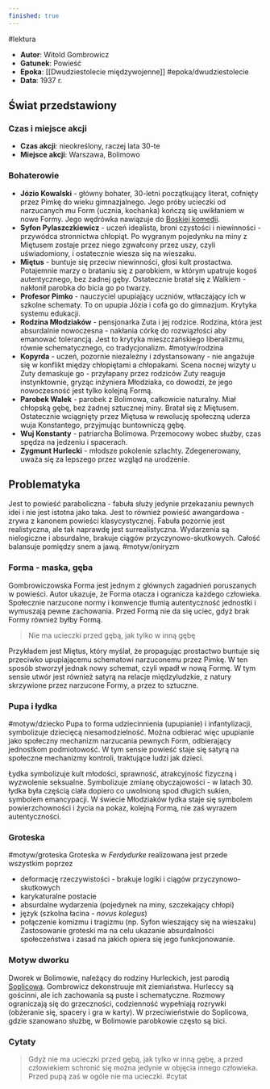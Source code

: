 ```yaml
---
finished: true
---
```

#lektura 
- **Autor**: Witold Gombrowicz
- **Gatunek**: Powieść
- **Epoka**: [[Dwudziestolecie międzywojenne]] #epoka/dwudziestolecie 
- **Data**: 1937 r.

## Świat przedstawiony
### Czas i miejsce akcji
- **Czas akcji**: nieokreślony, raczej lata 30-te
- **Miejsce akcji**: Warszawa, Bolimowo
### Bohaterowie
- **Józio Kowalski** - główny bohater, 30-letni początkujący literat, cofnięty przez Pimkę do wieku gimnazjalnego. Jego próby ucieczki od narzucanych mu Form (ucznia, kochanka) kończą się uwikłaniem w nowe Formy. Jego wędrówka nawiązuje do [Boskiej komedii](../02%20Średniowiecze/Boska%20komedia).
- **Syfon Pylaszczkiewicz** - uczeń idealista, broni czystości i niewinności - przywódca stronnictwa chłopiąt. Po wygranym pojedynku na miny z Miętusem zostaje przez niego zgwałcony przez uszy, czyli uświadomiony, i ostatecznie wiesza się na wieszaku.
- **Miętus** - buntuje się przeciw niewinności, głosi kult prostactwa. Potajemnie marzy o brataniu się z parobkiem, w którym upatruje kogoś autentycznego, bez żadnej gęby. Ostatecznie bratał się z Walkiem - nakłonił parobka do bicia go po twarzy.
- **Profesor Pimko** - nauczyciel upupiający uczniów, wtłaczający ich w szkolne schematy. To on upupia Józia i cofa go do gimnazjum. Krytyka systemu edukacji.
- **Rodzina Młodziaków** - pensjonarka Zuta i jej rodzice. Rodzina, która jest absurdalnie nowoczesna - nakłania córkę do rozwiązłości aby emanować tolerancją. Jest to krytyka mieszczańskiego liberalizmu, równie schematycznego, co tradycjonalizm. #motyw/rodzina
- **Kopyrda** - uczeń, pozornie niezależny i zdystansowany - nie angażuje się w konflikt między chłopiętami a chłopakami. Scena nocnej wizyty u Zuty demaskuje go - przyłapany przez rodziców Zuty reaguje instynktownie, gryząc inżyniera Młodziaka, co dowodzi, że jego nowoczesność jest tylko kolejną Formą.
- **Parobek Walek** - parobek z Bolimowa, całkowicie naturalny. Miał chłopską gębę, bez żadnej sztucznej miny. Bratał się z Miętusem. Ostatecznie wciągnięty przez Miętusa w rewolucję społeczną uderza wuja Konstantego, przyjmując buntowniczą gębę.
- **Wuj Konstanty** - patriarcha Bolimowa. Przemocowy wobec służby, czas spędza na jedzeniu i spacerach.
- **Zygmunt Hurlecki** - młodsze pokolenie szlachty. Zdegenerowany, uważa się za lepszego przez wzgląd na urodzenie. 

## Problematyka
Jest to powieść paraboliczna - fabuła służy jedynie przekazaniu pewnych idei i nie jest istotna jako taka. 
Jest to również powieść awangardowa - zrywa z kanonem powieści klasycystycznej. Fabuła pozornie jest realistyczna, ale tak naprawdę jest surrealistyczna. Wydarzenia są nielogiczne i absurdalne, brakuje ciągów przyczynowo-skutkowych. Całość balansuje pomiędzy snem a jawą. #motyw/oniryzm 
### Forma - maska, gęba
Gombrowiczowska Forma jest jednym z głównych zagadnień poruszanych w powieści. Autor ukazuje, że Forma otacza i ogranicza każdego człowieka. Społecznie narzucone normy i konwencje tłumią autentyczność jednostki i wymuszają pewne zachowania. Przed Formą nie da się uciec, gdyż brak Formy również byłby Formą. 
> Nie ma ucieczki przed gębą, jak tylko w inną gębę

Przykładem jest Miętus, który myślał, że propagując prostactwo buntuje się przeciwko upupiającemu schematowi narzuconemu przez Pimkę. W ten sposób stworzył jednak nowy schemat, czyli wpadł w nową Formę.
W tym sensie utwór jest również satyrą na relacje międzyludzkie, z natury skrzywione przez narzucone Formy, a przez to sztuczne.
### Pupa i łydka
#motyw/dziecko 
Pupa to forma udziecinnienia (upupianie) i infantylizacji, symbolizuje dziecięcą niesamodzielność. Można odbierać więc upupianie jako społeczny mechanizm narzucania pewnych Form, odbierający jednostkom podmiotowość. W tym sensie powieść staje się satyrą na społeczne mechanizmy kontroli, traktujące ludzi jak dzieci.

Łydka symbolizuje kult młodości, sprawność, atrakcyjność fizyczną i wyzwolenie seksualne. Symbolizuje zmianę obyczajowości - w latach 30. łydka była częścią ciała dopiero co uwolnioną spod długich sukien, symbolem emancypacji.
W świecie Młodziaków łydka staje się symbolem powierzchowności i życia na pokaz, kolejną Formą, nie zaś wyrazem autentyczności. 
### Groteska
#motyw/groteska 
Groteska w *Ferdydurke* realizowana jest przede wszystkim poprzez 
- deformację rzeczywistości - brakuje logiki i ciągów przyczynowo-skutkowych 
- karykaturalne postacie
- absurdalne wydarzenia (pojedynek na miny, szczekający chłopi)
- język (szkolna łacina - *novus kolegus*)
- połączenie komizmu i tragizmu (np. Syfon wieszający się na wieszaku)
Zastosowanie groteski ma na celu ukazanie absurdalności społeczeństwa i zasad na jakich opiera się jego funkcjonowanie. 
### Motyw dworku
Dworek w Bolimowie, należący do rodziny Hurleckich, jest parodią [Soplicowa](../06%20Romantyzm/Pan%20Tadeusz). Gombrowicz dekonstruuje mit ziemiaństwa. 
Hurleccy są gościnni, ale ich zachowania są puste i schematyczne. Rozmowy ograniczają się do grzeczności, codzienność wypełniają rozrywki (obżeranie się, spacery i gra w karty). W przeciwieństwie do Soplicowa, gdzie szanowano służbę, w Bolimowie parobkowie często są bici. 

### Cytaty
> Gdyż nie ma ucieczki przed gębą, jak tylko w inną gębę, a przed człowiekiem schronić się można jedynie w objęcia innego człowieka. Przed pupą zaś w ogóle nie ma ucieczki. #cytat 